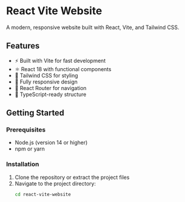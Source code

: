 # React Vite Website

A modern, responsive website built with React, Vite, and Tailwind CSS.

## Features

- ⚡ Built with Vite for fast development
- ⚛️ React 18 with functional components
- 🎨 Tailwind CSS for styling
- 📱 Fully responsive design
- 🧭 React Router for navigation
- 🎯 TypeScript-ready structure

## Getting Started

### Prerequisites

- Node.js (version 14 or higher)
- npm or yarn

### Installation

1. Clone the repository or extract the project files
2. Navigate to the project directory:
   ```bash
   cd react-vite-website